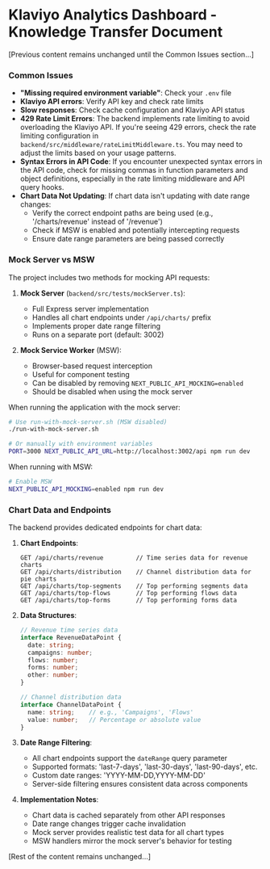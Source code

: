# Klaviyo Analytics Dashboard - Knowledge Transfer Document

[Previous content remains unchanged until the Common Issues section...]

### Common Issues

- **"Missing required environment variable"**: Check your `.env` file
- **Klaviyo API errors**: Verify API key and check rate limits
- **Slow responses**: Check cache configuration and Klaviyo API status
- **429 Rate Limit Errors**: The backend implements rate limiting to avoid overloading the Klaviyo API. If you're seeing 429 errors, check the rate limiting configuration in `backend/src/middleware/rateLimitMiddleware.ts`. You may need to adjust the limits based on your usage patterns.
- **Syntax Errors in API Code**: If you encounter unexpected syntax errors in the API code, check for missing commas in function parameters and object definitions, especially in the rate limiting middleware and API query hooks.
- **Chart Data Not Updating**: If chart data isn't updating with date range changes:
  - Verify the correct endpoint paths are being used (e.g., '/charts/revenue' instead of '/revenue')
  - Check if MSW is enabled and potentially intercepting requests
  - Ensure date range parameters are being passed correctly

### Mock Server vs MSW

The project includes two methods for mocking API requests:

1. **Mock Server** (`backend/src/tests/mockServer.ts`):
   - Full Express server implementation
   - Handles all chart endpoints under `/api/charts/` prefix
   - Implements proper date range filtering
   - Runs on a separate port (default: 3002)

2. **Mock Service Worker** (MSW):
   - Browser-based request interception
   - Useful for component testing
   - Can be disabled by removing `NEXT_PUBLIC_API_MOCKING=enabled`
   - Should be disabled when using the mock server

When running the application with the mock server:
```bash
# Use run-with-mock-server.sh (MSW disabled)
./run-with-mock-server.sh

# Or manually with environment variables
PORT=3000 NEXT_PUBLIC_API_URL=http://localhost:3002/api npm run dev
```

When running with MSW:
```bash
# Enable MSW
NEXT_PUBLIC_API_MOCKING=enabled npm run dev
```

### Chart Data and Endpoints

The backend provides dedicated endpoints for chart data:

1. **Chart Endpoints**:
   ```
   GET /api/charts/revenue         // Time series data for revenue charts
   GET /api/charts/distribution    // Channel distribution data for pie charts
   GET /api/charts/top-segments    // Top performing segments data
   GET /api/charts/top-flows       // Top performing flows data
   GET /api/charts/top-forms       // Top performing forms data
   ```

2. **Data Structures**:
   ```typescript
   // Revenue time series data
   interface RevenueDataPoint {
     date: string;
     campaigns: number;
     flows: number;
     forms: number;
     other: number;
   }

   // Channel distribution data
   interface ChannelDataPoint {
     name: string;    // e.g., 'Campaigns', 'Flows'
     value: number;   // Percentage or absolute value
   }
   ```

3. **Date Range Filtering**:
   - All chart endpoints support the `dateRange` query parameter
   - Supported formats: 'last-7-days', 'last-30-days', 'last-90-days', etc.
   - Custom date ranges: 'YYYY-MM-DD,YYYY-MM-DD'
   - Server-side filtering ensures consistent data across components

4. **Implementation Notes**:
   - Chart data is cached separately from other API responses
   - Date range changes trigger cache invalidation
   - Mock server provides realistic test data for all chart types
   - MSW handlers mirror the mock server's behavior for testing

[Rest of the content remains unchanged...]
